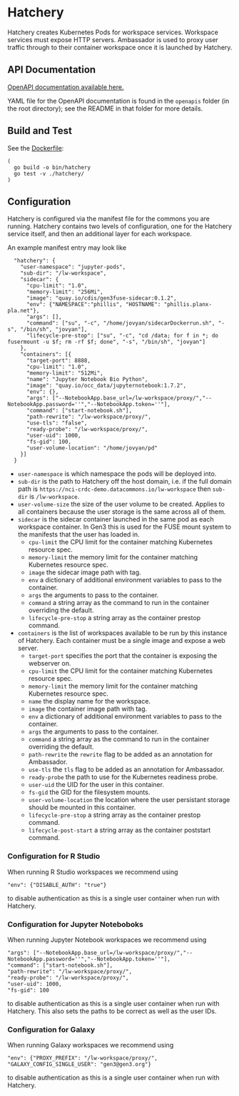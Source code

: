 # Hatchery

Hatchery creates Kubernetes Pods for workspace services. Workspace services must expose HTTP servers. Ambassador is used to proxy user traffic through to their container workspace once it is launched by Hatchery.

## API Documentation

[OpenAPI documentation available here.](http://petstore.swagger.io/?url=https://raw.githubusercontent.com/uc-cdis/hatchery/master/openapis/openapi.yaml)

YAML file for the OpenAPI documentation is found in the `openapis` folder (in
the root directory); see the README in that folder for more details.

## Build and Test

See the [Dockerfile](./Dockerfile):

```
(
  go build -o bin/hatchery
  go test -v ./hatchery/
)
```

## Configuration

Hatchery is configured via the manifest file for the commons you are running. Hatchery contains two levels of configuration, one for the Hatchery service itself, and then an additional layer for each workspace.

An example manifest entry may look like 

```
  "hatchery": {
    "user-namespace": "jupyter-pods",
    "sub-dir": "/lw-workspace",
    "sidecar": {
      "cpu-limit": "1.0",
      "memory-limit": "256Mi",
      "image": "quay.io/cdis/gen3fuse-sidecar:0.1.2",
      "env": {"NAMESPACE":"phillis", "HOSTNAME": "phillis.planx-pla.net"},
      "args": [],
      "command": ["su", "-c", "/home/jovyan/sidecarDockerrun.sh", "-s", "/bin/sh", "jovyan"],
      "lifecycle-pre-stop": ["su", "-c", "cd /data; for f in *; do fusermount -u $f; rm -rf $f; done", "-s", "/bin/sh", "jovyan"]
    },
    "containers": [{
      "target-port": 8888,
      "cpu-limit": "1.0",
      "memory-limit": "512Mi",
      "name": "Jupyter Notebook Bio Python",
      "image": "quay.io/occ_data/jupyternotebook:1.7.2",
      "env": {},
      "args": ["--NotebookApp.base_url=/lw-workspace/proxy/","--NotebookApp.password=''","--NotebookApp.token=''"],
      "command": ["start-notebook.sh"],
      "path-rewrite": "/lw-workspace/proxy/",
      "use-tls": "false",
      "ready-probe": "/lw-workspace/proxy/",
      "user-uid": 1000,
      "fs-gid": 100,
      "user-volume-location": "/home/jovyan/pd"
    }]
  }
```

* `user-namespace` is which namespace the pods will be deployed into.
* `sub-dir` is the path to Hatchery off the host domain, i.e. if the full domain path is `https://nci-crdc-demo.datacommons.io/lw-workspace` then `sub-dir` is `/lw-workspace`.
* `user-volume-size` the size of the user volume to be created. Applies to all containers because the user storage is the same across all of them.
* `sidecar` is the sidecar container launched in the same pod as each workspace container. In Gen3 this is used for the FUSE mount system to the manifests that the user has loaded in.
    * `cpu-limit` the CPU limit for the container matching Kubernetes resource spec.
    * `memory-limit` the memory limit for the container matching Kubernetes resource spec.
    * `image` the sidecar image path with tag.
    * `env` a dictionary of additional environment variables to pass to the container.
    * `args` the arguments to pass to the container.
    * `command` a string array as the command to run in the container overriding the default.
    * `lifecycle-pre-stop` a string array as the container prestop command.
* `containers` is the list of workspaces available to be run by this instance of Hatchery. Each container must be a single image and expose a web server. 
    * `target-port` specifies the port that the container is exposing the webserver on. 
    * `cpu-limit` the CPU limit for the container matching Kubernetes resource spec.
    * `memory-limit` the memory limit for the container matching Kubernetes resource spec.
    * `name` the display name for the workspace.
    * `image` the container image path with tag.
    * `env` a dictionary of additional environment variables to pass to the container.
    * `args` the arguments to pass to the container.
    * `command` a string array as the command to run in the container overriding the default.
    * `path-rewrite` the `rewrite` flag to be added as an annotation for Ambassador.
    * `use-tls` the `tls` flag to be added as an annotation for Ambassador.
    * `ready-probe` the path to use for the Kubernetes readiness probe.
    * `user-uid` the UID for the user in this container.
    * `fs-gid` the GID for the filesystem mounts.
    * `user-volume-location` the location where the user persistant storage should be mounted in this container.
    * `lifecycle-pre-stop` a string array as the container prestop command.
    * `lifecycle-post-start` a string array as the container poststart command.


### Configuration for R Studio

When running R Studio workspaces we recommend using

```
"env": {"DISABLE_AUTH": "true"}
```

to disable authentication as this is a single user container when run with Hatchery.

### Configuration for Jupyter Noteboboks

When running Jupyter Notebook workspaces we recommend using

```
"args": ["--NotebookApp.base_url=/lw-workspace/proxy/","--NotebookApp.password=''","--NotebookApp.token=''"],
"command": ["start-notebook.sh"],
"path-rewrite": "/lw-workspace/proxy/",
"ready-probe": "/lw-workspace/proxy/",
"user-uid": 1000,
"fs-gid": 100
```

to disable authentication as this is a single user container when run with Hatchery. This also sets the paths to be correct as well as the user IDs.

### Configuration for Galaxy

When running Galaxy workspaces we recommend using

```
"env": {"PROXY_PREFIX": "/lw-workspace/proxy/", "GALAXY_CONFIG_SINGLE_USER": "gen3@gen3.org"}
```

to disable authentication as this is a single user container when run with Hatchery.